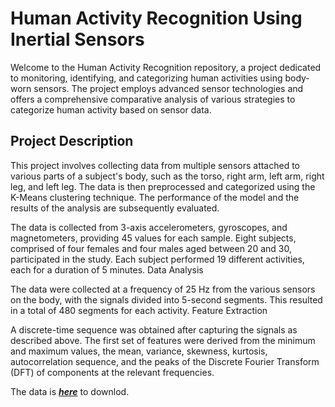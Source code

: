 # **Human Activity Recognition Using Inertial Sensors**

Welcome to the Human Activity Recognition repository, a project dedicated to monitoring, identifying, and categorizing human activities using body-worn sensors. The project employs advanced sensor technologies and offers a comprehensive comparative analysis of various strategies to categorize human activity based on sensor data.

## **Project Description**

This project involves collecting data from multiple sensors attached to various parts of a subject's body, such as the torso, right arm, left arm, right leg, and left leg. The data is then preprocessed and categorized using the K-Means clustering technique. The performance of the model and the results of the analysis are subsequently evaluated.

The data is collected from 3-axis accelerometers, gyroscopes, and magnetometers, providing 45 values for each sample. Eight subjects, comprised of four females and four males aged between 20 and 30, participated in the study. Each subject performed 19 different activities, each for a duration of 5 minutes.
Data Analysis

The data were collected at a frequency of 25 Hz from the various sensors on the body, with the signals divided into 5-second segments. This resulted in a total of 480 segments for each activity.
Feature Extraction

A discrete-time sequence was obtained after capturing the signals as described above. The first set of features were derived from the minimum and maximum values, the mean, variance, skewness, kurtosis, autocorrelation sequence, and the peaks of the Discrete Fourier Transform (DFT) of components at the relevant frequencies.

The data is [***here***](https://archive.ics.uci.edu/ml/datasets/Daily+and+Sports+Activities) to downlod.